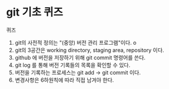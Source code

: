 # git 기초 퀴즈
퀴즈
1. git의 사전적 정의는 "(중앙) 버전 관리 프로그램"이다. o
2. git의 3공간은 working directory, staging area, repository 이다.
3. github 에 버전을 저장하기 위해 git commit 명령어를 쓴다.
4. git log 를 통해 버전 기록들의 목록을 확인할 수 있다.
5. 버전을 기록하는 프로세스는 git add -> git commit 이다.
6. 변경사항은 6하원칙에 따라 직접 남겨야 한다.

